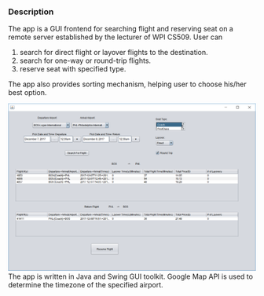 ### Description
The app is a GUI frontend for searching flight and reserving seat on 
a remote server established by the lecturer of WPI CS509. User can

1. search for direct flight or layover flights to the destination.
2. search for one-way or round-trip flights.
3. reserve seat with specified type.

The app also provides sorting mechanism, helping user to choose his/her best option.

![App screenshot](https://github.com/AlvinJian/CS509_Team1/raw/master/app-screenshot.png)
The app is written in Java and Swing GUI toolkit. Google Map API is used to determine the timezone of the specified airport.

